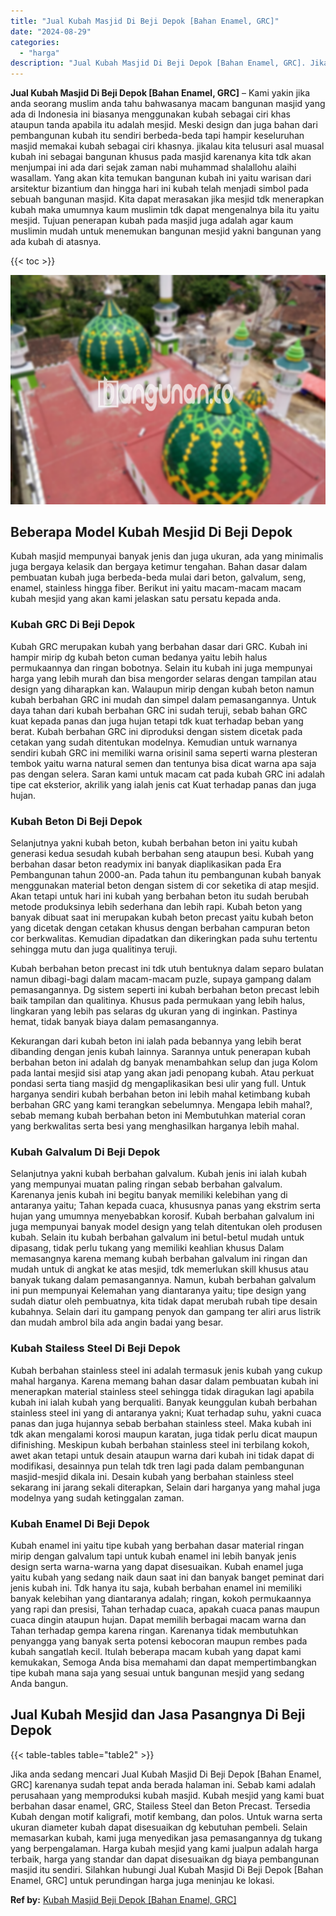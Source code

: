 ```yaml
---
title: "Jual Kubah Masjid Di Beji Depok [Bahan Enamel, GRC]"
date: "2024-08-29"
categories: 
  - "harga"
description: "Jual Kubah Masjid Di Beji Depok [Bahan Enamel, GRC]. Jika anda sedang mencari Jual Kubah Masjid Di Beji Depok [Bahan Enamel, GRC] karenanya sudah tepat and..."
---
```


**Jual Kubah Masjid Di Beji Depok \[Bahan Enamel, GRC\]** – Kami yakin jika anda seorang muslim anda tahu bahwasanya macam bangunan masjid yang ada di Indonesia ini biasanya menggunakan kubah sebagai ciri khas ataupun tanda apabila itu adalah mesjid. Meski design dan juga bahan dari pembangunan kubah itu sendiri berbeda-beda tapi hampir keseluruhan masjid memakai kubah sebagai ciri khasnya. jikalau kita telusuri asal muasal kubah ini sebagai bangunan khusus pada masjid karenanya kita tdk akan menjumpai ini ada dari sejak zaman nabi muhammad shalallohu alaihi wasallam. Yang akan kita temukan bangunan kubah ini yaitu warisan dari arsitektur bizantium dan hingga hari ini kubah telah menjadi simbol pada sebuah bangunan masjid. Kita dapat merasakan jika mesjid tdk menerapkan kubah maka umumnya kaum muslimin tdk dapat mengenalnya bila itu yaitu mesjid. Tujuan penerapan kubah pada masjid juga adalah agar kaum muslimin mudah untuk menemukan bangunan mesjid yakni bangunan yang ada kubah di atasnya.

{{< toc >}}

![Jual Kubah Masjid Di Beji Depok [Bahan Enamel, GRC]](/images/jual-kubah-masjid-28.png)

## Beberapa Model Kubah Mesjid Di Beji Depok

Kubah masjid mempunyai banyak jenis dan juga ukuran, ada yang minimalis juga bergaya kelasik dan bergaya ketimur tengahan. Bahan dasar dalam pembuatan kubah juga berbeda-beda mulai dari beton, galvalum, seng, enamel, stainless hingga fiber. Berikut ini yaitu macam-macam macam kubah mesjid yang akan kami jelaskan satu persatu kepada anda.

### Kubah GRC Di Beji Depok

Kubah GRC merupakan kubah yang berbahan dasar dari GRC. Kubah ini hampir mirip dg kubah beton cuman bedanya yaitu lebih halus permukaannya dan ringan bobotnya. Selain itu kubah ini juga mempunyai harga yang lebih murah dan bisa mengorder selaras dengan tampilan atau design yang diharapkan kan. Walaupun mirip dengan kubah beton namun kubah berbahan GRC ini mudah dan simpel dalam pemasangannya. Untuk daya tahan dari kubah berbahan GRC ini sudah teruji, sebab bahan GRC kuat kepada panas dan juga hujan tetapi tdk kuat terhadap beban yang berat. Kubah berbahan GRC ini diproduksi dengan sistem dicetak pada cetakan yang sudah ditentukan modelnya. Kemudian untuk warnanya sendiri kubah GRC ini memiliki warna orisinil sama seperti warna plesteran tembok yaitu warna natural semen dan tentunya bisa dicat warna apa saja pas dengan selera. Saran kami untuk macam cat pada kubah GRC ini adalah tipe cat eksterior, akrilik yang ialah jenis cat Kuat terhadap panas dan juga hujan.

### Kubah Beton Di Beji Depok

Selanjutnya yakni kubah beton, kubah berbahan beton ini yaitu kubah generasi kedua sesudah kubah berbahan seng ataupun besi. Kubah yang berbahan dasar beton readymix ini banyak diaplikasikan pada Era Pembangunan tahun 2000-an. Pada tahun itu pembangunan kubah banyak menggunakan material beton dengan sistem di cor seketika di atap mesjid. Akan tetapi untuk hari ini kubah yang berbahan beton itu sudah berubah metode produksinya lebih sederhana dan lebih rapi. Kubah beton yang banyak dibuat saat ini merupakan kubah beton precast yaitu kubah beton yang dicetak dengan cetakan khusus dengan berbahan campuran beton cor berkwalitas. Kemudian dipadatkan dan dikeringkan pada suhu tertentu sehingga mutu dan juga qualitinya teruji.

Kubah berbahan beton precast ini tdk utuh bentuknya dalam separo bulatan namun dibagi-bagi dalam macam-macam puzle, supaya gampang dalam pemasangannya. Dg sistem seperti ini kubah berbahan beton precast lebih baik tampilan dan qualitinya. Khusus pada permukaan yang lebih halus, lingkaran yang lebih pas selaras dg ukuran yang di inginkan. Pastinya hemat, tidak banyak biaya dalam pemasangannya.

Kekurangan dari kubah beton ini ialah pada bebannya yang lebih berat dibanding dengan jenis kubah lainnya. Sarannya untuk penerapan kubah berbahan beton ini adalah dg banyak menambahkan selup dan juga Kolom pada lantai mesjid sisi atap yang akan jadi penopang kubah. Atau perkuat pondasi serta tiang masjid dg mengaplikasikan besi ulir yang full. Untuk harganya sendiri kubah berbahan beton ini lebih mahal ketimbang kubah berbahan GRC yang kami terangkan sebelumnya. Mengapa lebih mahal?, sebab memang kubah berbahan beton ini Membutuhkan material coran yang berkwalitas serta besi yang menghasilkan harganya lebih mahal.

### Kubah Galvalum Di Beji Depok

Selanjutnya yakni kubah berbahan galvalum. Kubah jenis ini ialah kubah yang mempunyai muatan paling ringan sebab berbahan galvalum. Karenanya jenis kubah ini begitu banyak memiliki kelebihan yang di antaranya yaitu; Tahan kepada cuaca, khususnya panas yang ekstrim serta hujan yang umumnya menyebabkan korosif. Kubah berbahan galvalum ini juga mempunyai banyak model design yang telah ditentukan oleh produsen kubah. Selain itu kubah berbahan galvalum ini betul-betul mudah untuk dipasang, tidak perlu tukang yang memiliki keahlian khusus Dalam memasangnya karena memang kubah berbahan galvalum ini ringan dan mudah untuk di angkat ke atas mesjid, tdk memerlukan skill khusus atau banyak tukang dalam pemasangannya. Namun, kubah berbahan galvalum ini pun mempunyai Kelemahan yang diantaranya yaitu; tipe design yang sudah diatur oleh pembuatnya, kita tidak dapat merubah rubah tipe desain kubahnya. Selain dari itu gampang penyok dan gampang ter aliri arus listrik dan mudah ambrol bila ada angin badai yang besar.

### Kubah Stailess Steel Di Beji Depok

Kubah berbahan stainless steel ini adalah termasuk jenis kubah yang cukup mahal harganya. Karena memang bahan dasar dalam pembuatan kubah ini menerapkan material stainless steel sehingga tidak diragukan lagi apabila kubah ini ialah kubah yang berqualiti. Banyak keunggulan kubah berbahan stainless steel ini yang di antaranya yakni; Kuat terhadap suhu, yakni cuaca panas dan juga hujannya sebab berbahan stainless steel. Maka kubah ini tdk akan mengalami korosi maupun karatan, juga tidak perlu dicat maupun difinishing. Meskipun kubah berbahan stainless steel ini terbilang kokoh, awet akan tetapi untuk desain ataupun warna dari kubah ini tidak dapat di modifikasi, desainnya pun telah tdk tren lagi pada dalam pembangunan masjid-mesjid dikala ini. Desain kubah yang berbahan stainless steel sekarang ini jarang sekali diterapkan, Selain dari harganya yang mahal juga modelnya yang sudah ketinggalan zaman.

### Kubah Enamel Di Beji Depok

Kubah enamel ini yaitu tipe kubah yang berbahan dasar material ringan mirip dengan galvalum tapi untuk kubah enamel ini lebih banyak jenis design serta warna-warna yang dapat disesuaikan. Kubah enamel juga yaitu kubah yang sedang naik daun saat ini dan banyak banget peminat dari jenis kubah ini. Tdk hanya itu saja, kubah berbahan enamel ini memiliki banyak kelebihan yang diantaranya adalah; ringan, kokoh permukaannya yang rapi dan presisi, Tahan terhadap cuaca, apakah cuaca panas maupun cuaca dingin ataupun hujan. Dapat memilih berbagai macam warna dan Tahan terhadap gempa karena ringan. Karenanya tidak membutuhkan penyangga yang banyak serta potensi kebocoran maupun rembes pada kubah sangatlah kecil. Itulah beberapa macam kubah yang dapat kami kemukakan, Semoga Anda bisa memahami dan dapat mempertimbangkan tipe kubah mana saja yang sesuai untuk bangunan mesjid yang sedang Anda bangun.

## Jual Kubah Mesjid dan Jasa Pasangnya Di Beji Depok

{{< table-tables table="table2" >}}

Jika anda sedang mencari Jual Kubah Masjid Di Beji Depok \[Bahan Enamel, GRC\] karenanya sudah tepat anda berada halaman ini. Sebab kami adalah perusahaan yang memproduksi kubah masjid. Kubah mesjid yang kami buat berbahan dasar enamel, GRC, Stailess Steel dan Beton Precast. Tersedia Kubah dengan motif kaligrafi, motif kembang, dan polos. Untuk warna serta ukuran diameter kubah dapat disesuaikan dg kebutuhan pembeli. Selain memasarkan kubah, kami juga menyedikan jasa pemasangannya dg tukang yang berpengalaman. Harga kubah mesjid yang kami jualpun adalah harga terbaik, harga yang standar dan dapat disesuaikan dg biaya pembangunan masjid itu sendiri. Silahkan hubungi Jual Kubah Masjid Di Beji Depok \[Bahan Enamel, GRC\] untuk perundingan harga juga meninjau ke lokasi.

**Ref by:** [Kubah Masjid Beji Depok [Bahan Enamel, GRC]](https://id.wikipedia.org/wiki/Kubah)
